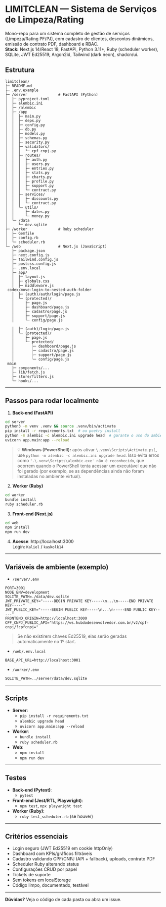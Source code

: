 # LIMITCLEAN — Sistema de Serviços de Limpeza/Rating

Mono-repo para um sistema completo de gestão de serviços (Limpeza/Rating PF/PJ), com cadastro de clientes, descontos dinâmicos, emissão de contrato PDF, dashboard e RBAC.  
**Stack:** Next.js 14/React 18, FastAPI, Python 3.11+, Ruby (scheduler worker), SQLite, JWT Ed25519, Argon2id, Tailwind (dark neon), shadcn/ui.

## Estrutura

```
limitclean/
├─ README.md
├─ .env.example
├─ /server              # FastAPI (Python)
│  ├─ pyproject.toml
│  ├─ alembic.ini
│  ├─ /alembic
│  ├─ /app
│  │  ├─ main.py
│  │  ├─ deps.py
│  │  ├─ config.py
│  │  ├─ db.py
│  │  ├─ models.py
│  │  ├─ schemas.py
│  │  ├─ security.py
│  │  ├─ validators/
│  │  │  └─ cpf_cnpj.py
│  │  ├─ routes/
│  │  │  ├─ auth.py
│  │  │  ├─ users.py
│  │  │  ├─ entries.py
│  │  │  ├─ stats.py
│  │  │  ├─ charts.py
│  │  │  ├─ profile.py
│  │  │  ├─ support.py
│  │  │  └─ contract.py
│  │  ├─ services/
│  │  │  ├─ discounts.py
│  │  │  └─ contract.py
│  │  └─ utils/
│  │     ├─ dates.py
│  │     └─ money.py
│  └─ /data
│     └─ dev.sqlite
├─ /worker              # Ruby scheduler
│  ├─ Gemfile
│  ├─ config.rb
│  └─ scheduler.rb
└─ /web                 # Next.js (JavaScript)
   ├─ package.json
   ├─ next.config.js
   ├─ tailwind.config.js
   ├─ postcss.config.js
   ├─ .env.local
   ├─ app/
   │  ├─ layout.js
   │  ├─ globals.css
   │  ├─ middleware.js
 codex/move-login-to-nested-auth-folder
   │  ├─ (auth)/auth/login/page.js
   │  └─ (protected)/
   │     ├─ page.js
   │     ├─ dashboard/page.js
   │     ├─ cadastro/page.js
   │     ├─ support/page.js
   │     └─ config/page.js

   │  ├─ (auth)/login/page.js
   │  └─ (protected)/
   │     ├─ page.js
   │     └─ protected/
   │        ├─ dashboard/page.js
   │        ├─ cadastro/page.js
   │        ├─ support/page.js
   │        └─ config/page.js
 main
   ├─ components/...
   ├─ lib/fetch.js
   ├─ store/filters.js
   └─ hooks/...
```

---

## Passos para rodar localmente

1. **Back-end (FastAPI)**
```bash
cd server
python3 -m venv .venv && source .venv/bin/activate
pip install -r requirements.txt  # ou poetry install
python -m alembic -c alembic.ini upgrade head  # garante o uso do ambiente ativo
uvicorn app.main:app --reload
```

> 💡 **Windows (PowerShell):** após ativar `\.venv\Scripts\Activate.ps1`, use `python -m alembic -c alembic.ini upgrade head`. Isso evita erros como `'.\.venv\Scripts\alembic.exe' não é reconhecido`, que ocorrem quando o PowerShell tenta acessar um executável que não foi gerado (por exemplo, se as dependências ainda não foram instaladas no ambiente virtual).

2. **Worker (Ruby)**
```bash
cd worker
bundle install
ruby scheduler.rb
```

3. **Front-end (Next.js)**
```bash
cd web
npm install
npm run dev
```

4. **Acesse**: http://localhost:3000  
Login: `Kaliel` / `kaskolk14`

---

## Variáveis de ambiente (exemplo)

- `/server/.env`
```
PORT=3001
NODE_ENV=development
SQLITE_PATH=./data/dev.sqlite
JWT_PRIVATE_KEY="-----BEGIN PRIVATE KEY-----\n...\n-----END PRIVATE KEY-----"
JWT_PUBLIC_KEY="-----BEGIN PUBLIC KEY-----\n...\n-----END PUBLIC KEY-----"
FRONTEND_ORIGIN=http://localhost:3000
CPF_CNPJ_PUBLIC_API="https://ws.hubdodesenvolvedor.com.br/v2/cpf-cnpj/?cpfcnpj="
```
> Se não existirem chaves Ed25519, elas serão geradas automaticamente no 1º start.

- `/web/.env.local`
```
BASE_API_URL=http://localhost:3001
```

- `/worker/.env`
```
SQLITE_PATH=../server/data/dev.sqlite
```

---

## Scripts

- **Server**:  
  - `pip install -r requirements.txt`  
  - `alembic upgrade head`  
  - `uvicorn app.main:app --reload`
- **Worker**:  
  - `bundle install`  
  - `ruby scheduler.rb`
- **Web**:  
  - `npm install`  
  - `npm run dev`

---

## Testes

- **Back-end (Pytest)**:  
  - `pytest`
- **Front-end (Jest/RTL, Playwright)**:  
  - `npm test`, `npx playwright test`
- **Worker (Ruby)**:  
  - `ruby test_scheduler.rb` (se houver)

---

## Critérios essenciais

- Login seguro (JWT Ed25519 em cookie httpOnly)
- Dashboard com KPIs/gráficos filtráveis
- Cadastro validando CPF/CNPJ (API + fallback), uploads, contrato PDF
- Scheduler Ruby alterando status
- Configurações CRUD por papel
- Tickets de suporte
- Sem tokens em localStorage
- Código limpo, documentado, testável

---

**Dúvidas?** Veja o código de cada pasta ou abra um issue.